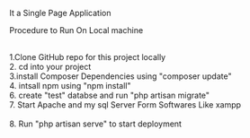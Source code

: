 
<bold>It a Single Page Application <bold>

Procedure to Run On Local machine	
<br/>

1.Clone GitHub repo for this project locally
<br/>
2. cd into your project	
<br/>
3.install Composer Dependencies using "composer update"	
<br/>
4. intsall npm using "npm install"
<br/>
6. create "test" databse and run "php artisan migrate"
<br/>
7. Start Apache  and my sql Server Form Softwares Like xampp	
<br/>
8. Run "php artisan serve" to start deployment	
<br/>


